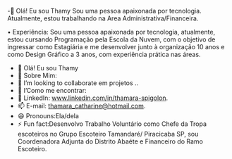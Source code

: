 -👋 Olá! Eu sou Thamy
Sou uma pessoa apaixonada por tecnologia. Atualmente, estou trabalhando na Area Administrativa/Financeira.

•	Experiência: Sou uma pessoa apaixonada por tecnologia, atualmente, estou cursando Programação pela Escola da Nuvem, com o objetivo de ingressar como Estagiária e me desenvolver junto à organização
10 anos e como Design Gráfico a 3 anos, com experiência prática nas áreas.
- 👋 Olá! Eu sou Thamy        
- 💼 Sobre Mim:                                                    
- 💞️ I’m looking to collaborate em projetos ..
- 👀 I’Como me encontrar:
- 🌱 LinkedIn: www.linkedin.com/in/thamara-spigolon.
- 📫 E-mail: thamara_catharine@hotmail.com. 
- 😄 Pronouns:Ela/dela
- ⚡ Fun fact:Desenvolvo Trabalho Voluntário como Chefe da Tropa escoteiros no Grupo Escoteiro Tamandaré/ Piracicaba 
SP, sou Coordenadora Adjunta do Distrito Abaéte e Financeiro do Ramo Escoteiro.

<!---
Thamy-Geek/Thamy-Geek is a ✨ special ✨ repository because its `README.md` (this file) appears on your GitHub profile.
You can click the Preview link to take a look at your changes.
--->

